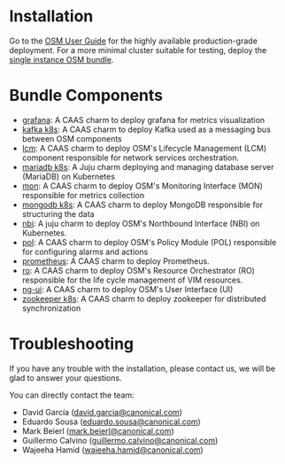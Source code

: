 <!--
 Copyright 2020 Canonical Ltd.

 Licensed under the Apache License, Version 2.0 (the "License");
 you may not use this file except in compliance with the License.
 You may obtain a copy of the License at

     http://www.apache.org/licenses/LICENSE-2.0

 Unless required by applicable law or agreed to in writing, software
 distributed under the License is distributed on an "AS IS" BASIS,
 WITHOUT WARRANTIES OR CONDITIONS OF ANY KIND, either express or implied.
 See the License for the specific language governing permissions and
 limitations under the License.
-->
# Installation

Go to the [OSM User Guide](https://osm.etsi.org/docs/user-guide/03-installing-osm.html#charmed-installation) for the highly available production-grade deployment.
For a more minimal cluster suitable for testing, deploy the [single instance OSM bundle](https://jaas.ai/osm/bundle).

# Bundle Components

- [grafana](https://jaas.ai/u/charmed-osm/grafana/0): A CAAS charm to deploy grafana for metrics visualization
- [kafka k8s](https://jaas.ai/u/charmed-osm/kafka-k8s): A CAAS charm to deploy Kafka used as a messaging bus between OSM components
- [lcm](https://jaas.ai/u/charmed-osm/lcm/0): A CAAS charm to deploy OSM's Lifecycle Management (LCM) component responsible for network services orchestration.
- [mariadb k8s](https://jaas.ai/u/charmed-osm/mariadb-k8s): A Juju charm deploying and managing database server (MariaDB) on Kubernetes
- [mon](https://jaas.ai/u/charmed-osm/mon/0): A CAAS charm to deploy OSM's Monitoring Interface (MON) responsible for metrics collection
- [mongodb k8s](https://jaas.ai/u/charmed-osm/mongodb-k8s): A CAAS charm to deploy MongoDB responsible for structuring the data
- [nbi](https://jaas.ai/u/charmed-osm/nbi/5): A juju charm to deploy OSM's Northbound Interface (NBI) on Kubernetes.
- [pol](https://jaas.ai/u/charmed-osm/pol/0): A CAAS charm to deploy OSM's Policy Module (POL) responsible for configuring alarms and actions
- [prometheus](https://jaas.ai/u/charmed-osm/prometheus): A CAAS charm to deploy Prometheus.
- [ro](https://jaas.ai/u/charmed-osm/ro/0): A CAAS charm to deploy OSM's Resource Orchestrator (RO) responsible for the life cycle management of VIM resources.
- [ng-ui](https://jaas.ai/u/charmed-osm/ng-ui): A CAAS charm to deploy OSM's User Interface (UI)
- [zookeeper k8s](https://jaas.ai/u/charmed-osm/zookeeper-k8s): A CAAS charm to deploy zookeeper for distributed synchronization

# Troubleshooting

If you have any trouble with the installation, please contact us, we will be glad to answer your questions.

You can directly contact the team:

- David García ([david.garcia@canonical.com](david.garcia@canonical.com))
- Eduardo Sousa ([eduardo.sousa@canonical.com](eduardo.sousa@canonical.com))
- Mark Beierl ([mark.beierl@canonical.com](mark.beierl@canonical.com))
- Guillermo Calvino ([guillermo.calvino@canonical.com](guillermo.calvino@canonical.com))
- Wajeeha Hamid ([wajeeha.hamid@canonical.com](wajeeha.hamid@canonical.com))
